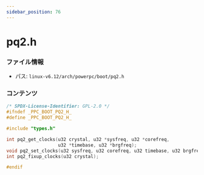 ```yaml
---
sidebar_position: 76
---
```

# pq2.h

### ファイル情報

- パス: `linux-v6.12/arch/powerpc/boot/pq2.h`

### コンテンツ

```h
/* SPDX-License-Identifier: GPL-2.0 */
#ifndef _PPC_BOOT_PQ2_H_
#define _PPC_BOOT_PQ2_H_

#include "types.h"

int pq2_get_clocks(u32 crystal, u32 *sysfreq, u32 *corefreq,
                   u32 *timebase, u32 *brgfreq);
void pq2_set_clocks(u32 sysfreq, u32 corefreq, u32 timebase, u32 brgfreq);
int pq2_fixup_clocks(u32 crystal);

#endif

```
